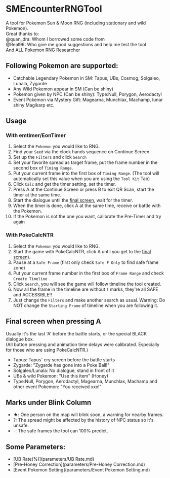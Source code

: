 ﻿# SMEncounterRNGTool
A tool for Pokemon Sun & Moon RNG (including stationary and wild Pokemon). <br>
Great thanks to:<br>
@quan_dra: Whom I borrowed some code from<br>
@Real96: Who give me good suggestions and help me test the tool<br>
And ALL Pokemon RNG Researcher<br>

## Following Pokemon are supported:
- Catchable Legendary Pokemon in SM: Tapus, UBs, Cosmog, Solgaleo, Lunala, Zygarde
- Any Wild Pokemon appear in SM (Can be shiny)
- Pokemon given by NPC (Can be shiny): Type:Null, Porygon, Aerodactyl
- Event Pokemon via Mystery Gift: Magearna, Munchlax, Machamp, lunar shiny Magikarp etc.

## Usage
### With emtimer/EonTimer
1. Select the `Pokemon` you would like to RNG.
2. Find your `Seed` via the clock hands sequence on Continue Screen
3. Set up the `Filters` and click `Search`
4. Set your favorite spread as target frame, put the frame number in the second box of `Timing Range`.
5. Put your current frame into the first box of `Timing Range`. (The tool will automatically set this value when you are using the `Tool Kit` Tab)
6. Click `Calc` and get the timer setting, set the timer. 
7. Press A at the Continue Screen or press B to exit QR Scan, start the timer at the same time.
8. Start the dialogue until the [final screen](#final-screen-when-pressing-a), wait for the timer.
9. When the timer is done, click A at the same time, receive or battle with the Pokemon.
10. If the Pokemon is not the one you want, calibrate the Pre-Timer and try again

### With PokeCalcNTR
 1. Select the `Pokemon` you would like to RNG.
 2. Start the game with PokeCalcNTR, click A until you get to the [final screen](#final-screen-when-pressing-a)).
 3. Pause at a `Safe Frame` (first only check `Safe F Only` to find safe frame zone)
 4. Put your current frame number in the first box of `Frame Range` and check `Create Timeline`
 5. Click `Search`, you will see the game will follow timeline the tool created.
 6. Now all the frame in the timeline are without `?` marks, they're all SAFE and ACCESSIBLE!!
 7. Just change the `Filters` and make another search as usual.
 Warning: Do NOT change the `Starting Frame` of timeline when you are following it.

## Final screen when pressing A
Usually it's the last 'A' before the battle starts, or the special BLACK dialogue box.<br>
(All button pressing and animation time delays were calibrated. Especially for those who are using PokeCalcNTR.)
- Tapus: Tapus' cry screen before the battle starts
- Zygarde: "Zygarde has gone into a Poke Ball!"
- Solgaleo/Lunala: No dialogue, stand in front of it
- UBs & wild Pokemon: "Use this item" (Honey)
- Type:Null, Porygon, Aerodactyl, Magearna, Munchlax, Machamp and other event Pokemon: "You received xxx!"

## Marks under Blink Column
- ★: One person on the map will blink soon, a warning for nearby frames.
- ?: The spread might be affected by the history of NPC status so it's unsafe. 
- -: The safe frames the tool can 100% predict.

## Some Parameters:
- [UB Rate(%)](parameters/UB Rate.md)
- [Pre-Honey Correction](parameters/Pre-Honey Correction.md)
- [Event Pokemon Setting](parameters/Event Pokemon Setting.md)